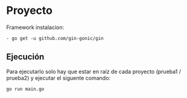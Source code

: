 # Proyecto

Framework instalacion:

```
- go get -u github.com/gin-gonic/gin
```


## Ejecución
Para ejecutarlo solo hay que estar en raíz de cada proyecto (prueba1 / prueba2) y ejecutar el siguente comando:

`go run main.go` 

